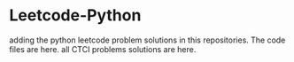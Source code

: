 # Leetcode-Python
adding the python leetcode problem solutions in this repositories. 
The code files are here.
all CTCI problems solutions are here.



























































































































































































































































































































































































































































































































































































































































































































































































































































































































































































































































































































































































































































































